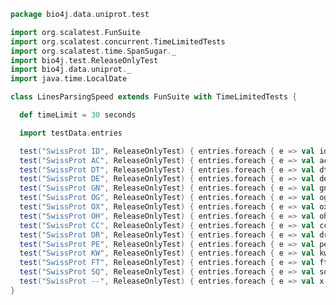 
```scala
package bio4j.data.uniprot.test

import org.scalatest.FunSuite
import org.scalatest.concurrent.TimeLimitedTests
import org.scalatest.time.SpanSugar._
import bio4j.test.ReleaseOnlyTest
import bio4j.data.uniprot._
import java.time.LocalDate

class LinesParsingSpeed extends FunSuite with TimeLimitedTests {

  def timeLimit = 30 seconds

  import testData.entries

  test("SwissProt ID", ReleaseOnlyTest) { entries.foreach { e => val id = e.identification;         } }
  test("SwissProt AC", ReleaseOnlyTest) { entries.foreach { e => val ac = e.accessionNumbers;       } }
  test("SwissProt DT", ReleaseOnlyTest) { entries.foreach { e => val dt = e.date                    } }
  test("SwissProt DE", ReleaseOnlyTest) { entries.foreach { e => val de = e.description             } }
  test("SwissProt GN", ReleaseOnlyTest) { entries.foreach { e => val gn = e.geneNames               } }
  test("SwissProt OG", ReleaseOnlyTest) { entries.foreach { e => val og = e.organelles              } }
  test("SwissProt OX", ReleaseOnlyTest) { entries.foreach { e => val ox = e.taxonomyCrossReference  } }
  test("SwissProt OH", ReleaseOnlyTest) { entries.foreach { e => val oh = e.organismHost            } }
  test("SwissProt CC", ReleaseOnlyTest) { entries.foreach { e => val cc = e.comments                } }
  test("SwissProt DR", ReleaseOnlyTest) { entries.foreach { e => val dr = e.databaseCrossReferences } }
  test("SwissProt PE", ReleaseOnlyTest) { entries.foreach { e => val pe = e.proteinExistence        } }
  test("SwissProt KW", ReleaseOnlyTest) { entries.foreach { e => val kw = e.keywords                } }
  test("SwissProt FT", ReleaseOnlyTest) { entries.foreach { e => val ft = e.features                } }
  test("SwissProt SQ", ReleaseOnlyTest) { entries.foreach { e => val sq = e.sequenceHeader          } }
  test("SwissProt --", ReleaseOnlyTest) { entries.foreach { e => val x = e.sequence                 } }
}

```




[test/scala/LineParsingSpeed.scala]: LineParsingSpeed.scala.md
[test/scala/lines.scala]: lines.scala.md
[test/scala/testData.scala]: testData.scala.md
[test/scala/FlatFileEntry.scala]: FlatFileEntry.scala.md
[test/scala/EntryParsingSpeed.scala]: EntryParsingSpeed.scala.md
[test/scala/FileReadSpeed.scala]: FileReadSpeed.scala.md
[test/scala/SeqOps.scala]: SeqOps.scala.md
[main/scala/entry.scala]: ../../main/scala/entry.scala.md
[main/scala/flat/SequenceData.scala]: ../../main/scala/flat/SequenceData.scala.md
[main/scala/flat/KW.scala]: ../../main/scala/flat/KW.scala.md
[main/scala/flat/ID.scala]: ../../main/scala/flat/ID.scala.md
[main/scala/flat/RC.scala]: ../../main/scala/flat/RC.scala.md
[main/scala/flat/DT.scala]: ../../main/scala/flat/DT.scala.md
[main/scala/flat/Entry.scala]: ../../main/scala/flat/Entry.scala.md
[main/scala/flat/GN.scala]: ../../main/scala/flat/GN.scala.md
[main/scala/flat/parsers.scala]: ../../main/scala/flat/parsers.scala.md
[main/scala/flat/RG.scala]: ../../main/scala/flat/RG.scala.md
[main/scala/flat/DR.scala]: ../../main/scala/flat/DR.scala.md
[main/scala/flat/OG.scala]: ../../main/scala/flat/OG.scala.md
[main/scala/flat/RL.scala]: ../../main/scala/flat/RL.scala.md
[main/scala/flat/SQ.scala]: ../../main/scala/flat/SQ.scala.md
[main/scala/flat/PE.scala]: ../../main/scala/flat/PE.scala.md
[main/scala/flat/OS.scala]: ../../main/scala/flat/OS.scala.md
[main/scala/flat/CC.scala]: ../../main/scala/flat/CC.scala.md
[main/scala/flat/OX.scala]: ../../main/scala/flat/OX.scala.md
[main/scala/flat/OH.scala]: ../../main/scala/flat/OH.scala.md
[main/scala/flat/RN.scala]: ../../main/scala/flat/RN.scala.md
[main/scala/flat/DE.scala]: ../../main/scala/flat/DE.scala.md
[main/scala/flat/RA.scala]: ../../main/scala/flat/RA.scala.md
[main/scala/flat/RX.scala]: ../../main/scala/flat/RX.scala.md
[main/scala/flat/FT.scala]: ../../main/scala/flat/FT.scala.md
[main/scala/flat/AC.scala]: ../../main/scala/flat/AC.scala.md
[main/scala/flat/RP.scala]: ../../main/scala/flat/RP.scala.md
[main/scala/flat/lineTypes.scala]: ../../main/scala/flat/lineTypes.scala.md
[main/scala/flat/RT.scala]: ../../main/scala/flat/RT.scala.md
[main/scala/seqOps.scala]: ../../main/scala/seqOps.scala.md